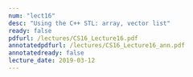 ```yaml
---
num: "lect16"
desc: "Using the C++ STL: array, vector list"
ready: false
pdfurl: /lectures/CS16_Lecture16.pdf
annotatedpdfurl: /lectures/CS16_Lecture16_ann.pdf
annotatedready: false
lecture_date: 2019-03-12
---
```

